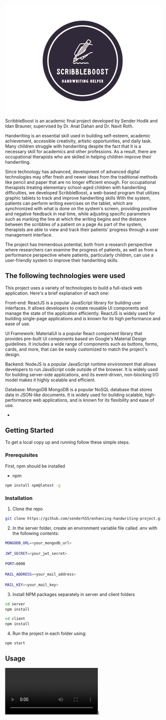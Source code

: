 <div align="center">
  <img src="client/src/assets/images/logo.png" alt="Logo">
</div>

ScribbleBoost is an academic final project developed by Sender Hodik and Idan Brauner, supervised by Dr. Anat Dahan and Dr. Navit Roth.

Handwriting is an essential skill used in building self-esteem, academic achievement, accessible creativity, artistic opportunities, and daily task. Many children struggle with handwriting despite the fact that it is a necessary skill for academics and other professions. As a result, there are occupational therapists who are skilled in helping children improve their handwriting.

Since technology has advanced, development of advanced digital technologies may offer fresh and newer ideas from the traditional methods like pencil and paper that are no longer efficient enough. 
For occupational therapists treating elementary school-aged children with handwriting difficulties, we developed ScribbleBoost, a web-based program that utilizes graphic tablets to track and improve handwriting skills
With the system, patients can perform writing exercises on the tablet, which are synchronized with what is done on the system's screen, providing positive and negative feedback in real time, while adjusting specific parameters such as marking the line at which the writing begins and the distance between the scribbles of a patient on a page
As part of the system, therapists are able to view and track their patients' progress through a user management interface.

The project has tremendous potential, both from a research perspective where researchers can examine the progress of patients, as well as from a performance perspective where patients, particularly children, can use a user-friendly system to improve their handwriting skills. 


## The following technologies were used

This project uses a variety of technologies to build a full-stack web application. Here's a brief explanation of each one:

Front-end: 
ReactJS is a popular JavaScript library for building user interfaces. It allows developers to create reusable UI components and manage the state of the application efficiently. ReactJS is widely used for building single-page applications and is known for its high performance and ease of use.

UI Framework: 
MaterialUI is a popular React component library that provides pre-built UI components based on Google's Material Design guidelines. It includes a wide range of components such as buttons, forms, cards, and more, that can be easily customized to match the project's design.

Backend: 
NodeJS is a popular JavaScript runtime environment that allows developers to run JavaScript code outside of the browser. It is widely used for building server-side applications, and its event-driven, non-blocking I/O model makes it highly scalable and efficient.

Database: MongoDB
MongoDB is a popular NoSQL database that stores data in JSON-like documents. It is widely used for building scalable, high-performance web applications, and is known for its flexibility and ease of use.

* []()

## Getting Started

To get a local copy up and running follow these simple steps.

### Prerequisites

First, npm should be installed

* npm

```sh
npm install npm@latest -g
```

### Installation

1. Clone the repo

```sh
git clone https://github.com/senderh55/enhancing-handwriting-project.git
```
2. In the server folder, create an environment variable file called .env with the following contents:
```sh
MONGODB_URL=<your_mongodb_url>

JWT_SECRET=<your_jwt_secret>

PORT=8000

MAIL_ADDRESS=<your_mail_address>

MAIL_KEY=<your_mail_key>
```

3. Install NPM packages separately in server and client folders
```sh
cd server
npm install
```
```sh
cd client
npm install
```
4. Run the project in each folder using:
```sh
npm start
``` 



## Usage
![](https://github.com/senderh55/enhancing-handwriting-project/blob/main/appendix/Scribbleboost_main_flow.mp4))
